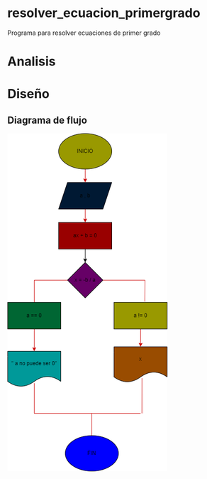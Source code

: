 # resolver_ecuacion_primergrado
 Programa para resolver ecuaciones de primer grado

# Analisis

# Diseño

## Diagrama de flujo

![Diagrama de flujo](diagramanuel.png "Diagrama de flujo")